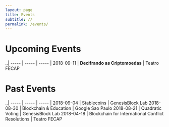 ```yaml
---
layout: page
title: Events
subtitle: //
permalink: /events/
---
```


# Upcoming Events

..|
----- | ----- | ----- |
2018-09-11 | **Decifrando as Criptomoedas** | Teatro FECAP

# Past Events

..|
----- | ----- | ----- |
2018-09-04 | Stablecoins | GenesisBlock Lab
2018-08-30 | Blockchain & Education | Google Sao Paulo
2018-08-21 | Quadratic Voting | GenesisBlock Lab
2018-04-18 | Blockchain for International Conflict Resolutions | Teatro FECAP


